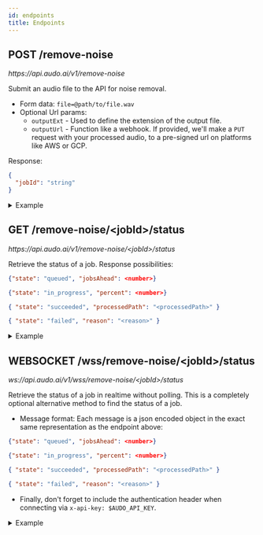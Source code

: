 ```yaml
---
id: endpoints
title: Endpoints
---
```


<div style={{display: 'inline'}}>
  <h2 style={{display: 'inline', paddingRight: 10 }}>POST /remove-noise </h2>
  <div style={{color: "#bbbbbb", display: 'inline' }}><i>https://api.audo.ai/v1/remove-noise</i><br/></div>
</div>

<div style={{height: 14}}></div>

Submit an audio file to the API for noise removal.

- Form data: `file=@path/to/file.wav`
- Optional Url params:
  - `outputExt` - Used to define the extension of the output file.
  - `outputUrl` - Function like a webhook. If provided, we'll make a `PUT` request with your processed audio, to a pre-signed url on platforms like AWS or GCP.

Response:

```json
{
  "jobId": "string"
}
```

<details>
<summary style={{paddingBottom: 20}}>Example</summary>
<p>

Simple example:

```bash
curl -X POST "https://api.audo.ai/v1/remove-noise" -F "file=@myaudio.wav" -H "x-api-key: $AUDO_API_KEY"
```

Remove noise from a video:

```bash
curl -X POST "https://api.audo.ai/v1/remove-noise?outputExt=mp4" -F "file=@myvideo.mp4" -H "x-api-key: $AUDO_API_KEY"
```

Convert between audio formats:

```bash
curl -X POST "https://api.audo.ai/v1/remove-noise?outputExt=mp3" -F "file=@myaudio.ogg" -H "x-api-key: $AUDO_API_KEY"
```

Webhook to a pre-signed URL:

```bash
curl -X POST "https://api.audo.ai/v1/remove-noise?outputUrl=https://s3.Region.amazonaws.com/bucket-name/enhanced_myaudio.mp3" -F "file=@myaudio.mp3" -H "x-api-key: $AUDO_API_KEY"
```

See how to get the result from the job ID below.

</p>
</details>

<div style={{display: 'inline'}}>
  <h2 style={{display: 'inline', paddingRight: 10 }}>GET /remove-noise/&lt;jobId&gt;/status </h2>
  <div style={{color: "#bbbbbb", display: 'inline' }}><i>https://api.audo.ai/v1/remove-noise/&lt;jobId&gt;/status</i><br/></div>
</div>

<div style={{height: 14}}></div>

Retrieve the status of a job. Response possibilities:

```json
{"state": "queued", "jobsAhead": <number>}
```

```json
{"state": "in_progress", "percent": <number>}
```

```json
{ "state": "succeeded", "processedPath": "<processedPath>" }
```

```json
{ "state": "failed", "reason": "<reason>" }
```

<details>
<summary style={{paddingBottom: 10}}>Example</summary>
<p>

Here is an example:

```bash
JOB_ID=be1e2138-433d-4278-8a79-698dfbab9168
curl -X GET "https://api.audo.ai/v1/remove-noise/$JOB_ID/status" -H "x-api-key: $AUDO_API_KEY"
```

```json
{
  "state": "succeeded",
  "processedPath": "dl/artifacts/clean/audo_enhanced_d29940ad-feb8-4187-8b31-e5778ef9ad1c.mp3"
}
```

So, now we would be able to download our file by prepending `https://api.audo.ai/v1/`:

```bash
curl -O https://api.audo.ai/v1/dl/artifacts/clean/audo_enhanced_d29940ad-feb8-4187-8b31-e5778ef9ad1c.mp3
```

</p>
</details>

<div style={{display: 'inline'}}>
  <h2 style={{display: 'inline', paddingRight: 10 }}>WEBSOCKET /wss/remove-noise/&lt;jobId&gt;/status </h2>
  <div style={{color: "#bbbbbb", display: 'inline' }}><i>ws://api.audo.ai/v1/wss/remove-noise/&lt;jobId&gt;/status</i><br/></div>
</div>

<div style={{height: 14}}></div>

Retrieve the status of a job in realtime without polling. This is a completely optional alternative method to find the status of a job.

- Message format: Each message is a json encoded object in the exact same representation as the endpoint above:

```json
{"state": "queued", "jobsAhead": <number>}
```

```json
{"state": "in_progress", "percent": <number>}
```

```json
{ "state": "succeeded", "processedPath": "<processedPath>" }
```

```json
{ "state": "failed", "reason": "<reason>" }
```

- Finally, don't forget to include the authentication header when connecting via `x-api-key: $AUDO_API_KEY`.

<details>
<summary style={{paddingBottom: 10}}>Example</summary>
<p>

Here is an example that uses [websocat](https://github.com/vi/websocat):

```bash
JOB_ID=be1e2138-433d-4278-8a79-698dfbab9168
websocat "wss://api.audo.ai/v1/wss/remove-noise/$JOB_ID/status" -H "x-api-key: $AUDO_API_KEY"
```

```json
{"state": "queued", "jobsAhead": 0}
{"state": "in_progress", "percent": 10}
{"state": "in_progress", "percent": 18}
{"state": "in_progress", "percent": 20}
// ...
{"state": "in_progress", "percent": 95}
{"state": "in_progress", "percent": 98}
{"state": "in_progress", "percent": 100}
{"state": "succeeded", "processedPath": "dl/artifacts/clean/audo_enhanced_7c9e10b3-96ca-4904-aecf-ce815339c859.wav"}
```

So, same as before, we can now download our file by prepending `https://api.audo.ai/v1/`:

```bash
curl -O https://api.audo.ai/v1/dl/artifacts/clean/audo_enhanced_7c9e10b3-96ca-4904-aecf-ce815339c859.wav
```

</p>
</details>
